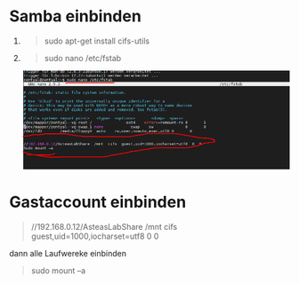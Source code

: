 # Samba einbinden

1. >sudo apt-get install cifs-utils
2. >sudo nano /etc/fstab
   
   ![](imgs/2020-04-06-21-57-00.png)

# Gastaccount einbinden
   >//192.168.0.12/AsteasLabShare  /mnt  cifs  guest,uid=1000,iocharset=utf8  0  0

dann alle Laufwereke einbinden
> sudo mount –a


